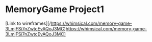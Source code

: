 # MemoryGame Project1
[Link to wireframes][/https://whimsical.com/memory-game-3LmjFSi7nZwtcEvAQoJ3MC)https://whimsical.com/memory-game-3LmjFSi7nZwtcEvAQoJ3MC]
